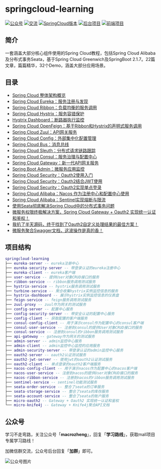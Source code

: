 # springcloud-learning

<p>
    <a href="#公众号"><img src="http://macro-oss.oss-cn-shenzhen.aliyuncs.com/mall/badge/%E5%85%AC%E4%BC%97%E5%8F%B7-macrozheng-blue.svg" alt="公众号"></a>
    <a href="#公众号"><img src="http://macro-oss.oss-cn-shenzhen.aliyuncs.com/mall/badge/%E4%BA%A4%E6%B5%81-%E5%BE%AE%E4%BF%A1%E7%BE%A4-2BA245.svg" alt="交流"></a>
    <a href="https://github.com/macrozheng/mall-swarm"><img src="http://macro-oss.oss-cn-shenzhen.aliyuncs.com/mall/badge/Cloud%E7%89%88%E6%9C%AC-mall--swarm-brightgreen.svg" alt="SpringCloud版本"></a>
    <a href="https://github.com/macrozheng/mall"><img src="http://macro-oss.oss-cn-shenzhen.aliyuncs.com/mall/badge/%E5%90%8E%E5%8F%B0%E9%A1%B9%E7%9B%AE-mall-blue.svg" alt="后台项目"></a>
    <a href="https://github.com/macrozheng/mall-admin-web"><img src="http://macro-oss.oss-cn-shenzhen.aliyuncs.com/mall/badge/%E5%89%8D%E7%AB%AF%E9%A1%B9%E7%9B%AE-mall--admin--web-green.svg" alt="前端项目"></a>
</p>

## 简介

一套涵盖大部分核心组件使用的Spring Cloud教程，包括Spring Cloud Alibaba及分布式事务Seata，基于Spring Cloud Greenwich及SpringBoot 2.1.7。22篇文章，篇篇精华，32个Demo，涵盖大部分应用场景。

## 目录

- [Spring Cloud 整体架构概览](http://www.macrozheng.com/#/cloud/springcloud.md)
- [Spring Cloud Eureka：服务注册与发现](http://www.macrozheng.com/#/cloud/eureka.md)
- [Spring Cloud Ribbon：负载均衡的服务调用](http://www.macrozheng.com/#/cloud/ribbon.md)
- [Spring Cloud Hystrix：服务容错保护](http://www.macrozheng.com/#/cloud/hystrix.md)
- [Hystrix Dashboard：断路器执行监控](http://www.macrozheng.com/#/cloud/hystrix_dashboard.md)
- [Spring Cloud OpenFeign：基于Ribbon和Hystrix的声明式服务调用](http://www.macrozheng.com/#/cloud/feign.md)
- [Spring Cloud Zuul：API网关服务](http://www.macrozheng.com/#/cloud/zuul.md) 
- [Spring Cloud Config：外部集中化配置管理](http://www.macrozheng.com/#/cloud/config.md)
- [Spring Cloud Bus：消息总线](http://www.macrozheng.com/#/cloud/bus.md)
- [Spring Cloud Sleuth：分布式请求链路跟踪](http://www.macrozheng.com/#/cloud/sleuth.md)
- [Spring Cloud Consul：服务治理与配置中心](http://www.macrozheng.com/#/cloud/consul.md)
- [Spring Cloud Gateway：新一代API网关服务](http://www.macrozheng.com/#/cloud/gateway.md)
- [Spring Boot Admin：微服务应用监控](http://www.macrozheng.com/#/cloud/admin.md)
- [Spring Cloud Security：Oauth2使用入门](http://www.macrozheng.com/#/cloud/oauth2.md)
- [Spring Cloud Security：Oauth2结合JWT使用](http://www.macrozheng.com/#/cloud/oauth2_jwt.md)
- [Spring Cloud Security：Oauth2实现单点登录](http://www.macrozheng.com/#/cloud/oauth2_sso.md)
- [Spring Cloud Alibaba：Nacos 作为注册中心和配置中心使用](http://www.macrozheng.com/#/cloud/nacos.md)
- [Spring Cloud Alibaba：Sentinel实现熔断与限流](http://www.macrozheng.com/#/cloud/sentinel.md)
- [使用Seata彻底解决Spring Cloud中的分布式事务问题](http://www.macrozheng.com/#/cloud/seata.md)
- [微服务权限终极解决方案，Spring Cloud Gateway + Oauth2 实现统一认证和鉴权！](http://www.macrozheng.com/#/cloud/gateway_oauth2.md)
- [我扒了半天源码，终于找到了Oauth2自定义处理结果的最佳方案！](http://www.macrozheng.com/#/cloud/oauth2_custom.md)
- [微服务聚合Swagger文档，这波操作是真的香！](http://www.macrozheng.com/#/cloud/knife4j_cloud.md)

## 项目结构

``` lua
springcloud-learning
├── eureka-server -- eureka注册中心
├── eureka-security-server -- 带登录认证的eureka注册中心
├── eureka-client -- eureka客户端
├── user-service -- 提供User对象CRUD接口的服务
├── ribbon-service -- ribbon服务调用测试服务
├── hystrix-service -- hystrix服务调用测试服务
├── turbine-service -- 聚合收集hystrix实例监控信息的服务
├── hystrix-dashboard -- 展示hystrix实例监控信息的仪表盘
├── feign-service -- feign服务调用测试服务
├── zuul-proxy -- zuul作为网关的测试服务
├── config-server -- 配置中心服务
├── config-security-server -- 带安全认证的配置中心服务
├── config-client -- 获取配置的客户端服务
├── consul-config-client -- 用于演示consul作为配置中心的consul客户端
├── consul-user-service -- 注册到consul的提供User对象CRUD接口的服务
├── consul-service -- 注册到consul的ribbon服务调用测试服务
├── api-gateway -- gateway作为网关的测试服务
├── admin-server -- admin监控中心服务
├── admin-client -- admin监控中心监控的应用服务
├── admin-security-server -- 带登录认证的admin监控中心服务
├── oauth2-server -- oauth2认证测试服务
├── oauth2-jwt-server -- 使用jwt的oauth2认证测试服务
├── oauth2-client -- 单点登录的oauth2客户端服务
├── nacos-config-client -- 用于演示nacos作为配置中心的nacos客户端
├── nacos-user-service -- 注册到nacos的提供User对象CRUD接口的服务
├── nacos-ribbon-service -- 注册到nacos的ribbon服务调用测试服务
├── sentinel-service -- sentinel功能测试服务
├── seata-order-service -- 整合了seata的订单服务
├── seata-storage-service -- 整合了seata的库存服务
├── seata-account-service -- 整合了seata的账户服务
├── micro-oauth2 -- Gateway + Oauth2 实现统一认证和鉴权
└── micro-knife4j -- Gateway + Knife4j聚合API文档
```

## 公众号

学习不走弯路，关注公众号「**macrozheng**」，回复「**学习路线**」，获取mall项目专属学习路线！

加微信群交流，公众号后台回复「**加群**」即可。

![公众号图片](http://macro-oss.oss-cn-shenzhen.aliyuncs.com/mall/banner/qrcode_for_macrozheng_258.jpg)
